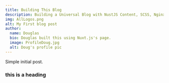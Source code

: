 ```yaml
---
title: Building This Blog
description: Building a Universal Blog with NustJS Content, SCSS, Nginx, and Docker
img: AllLogos.png
alt: My First blog post
author:
  name: Douglas
  bio: Douglas built this using Nuxt.js's page.
  image: ProfileDoug.jpg
  alt: Doug's profile pic
---
```


Simple initial post.

### this is a heading